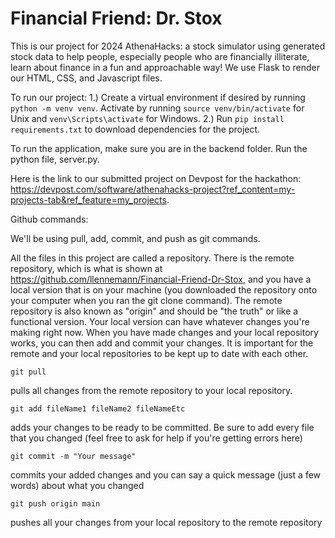 # Financial Friend: Dr. Stox
This is our project for 2024 AthenaHacks: a stock simulator using generated stock data to help people, especially people who are financially illiterate, learn about finance in a fun and approachable way! We use Flask to render our HTML, CSS, and Javascript files. 

To run our project:
1.) Create a virtual environment if desired by running `python -m venv venv`. Activate by running `source venv/bin/activate` for Unix and `venv\Scripts\activate` for Windows.
2.) Run `pip install requirements.txt` to download dependencies for the project.

To run the application, make sure you are in the backend folder. Run the python file, server.py. 

Here is the link to our submitted project on Devpost for the hackathon: https://devpost.com/software/athenahacks-project?ref_content=my-projects-tab&ref_feature=my_projects. 

Github commands:

We'll be using pull, add, commit, and push as git commands.

All the files in this project are called a repository. There is the remote repository, which is what is shown at https://github.com/llennemann/Financial-Friend-Dr-Stox, and you have a local version that is on your machine (you downloaded the repository onto your computer when you ran the git clone command). The remote repository is also known as "origin" and should be "the truth" or like a functional version. Your local version can have whatever changes you're making right now. When you have made changes and your local repository works, you can then add and commit your changes. It is important for the remote and your local repositories to be kept up to date with each other. 

```
git pull
```
pulls all changes from the remote repository to your local repository.

```
git add fileName1 fileName2 fileNameEtc
```
adds your changes to be ready to be committed. Be sure to add every file that you changed (feel free to ask for help if you're getting errors here)

```
git commit -m "Your message"
```
commits your added changes and you can say a quick message (just a few words) about what you changed


```
git push origin main
```
pushes all your changes from your local repository to the remote repository

